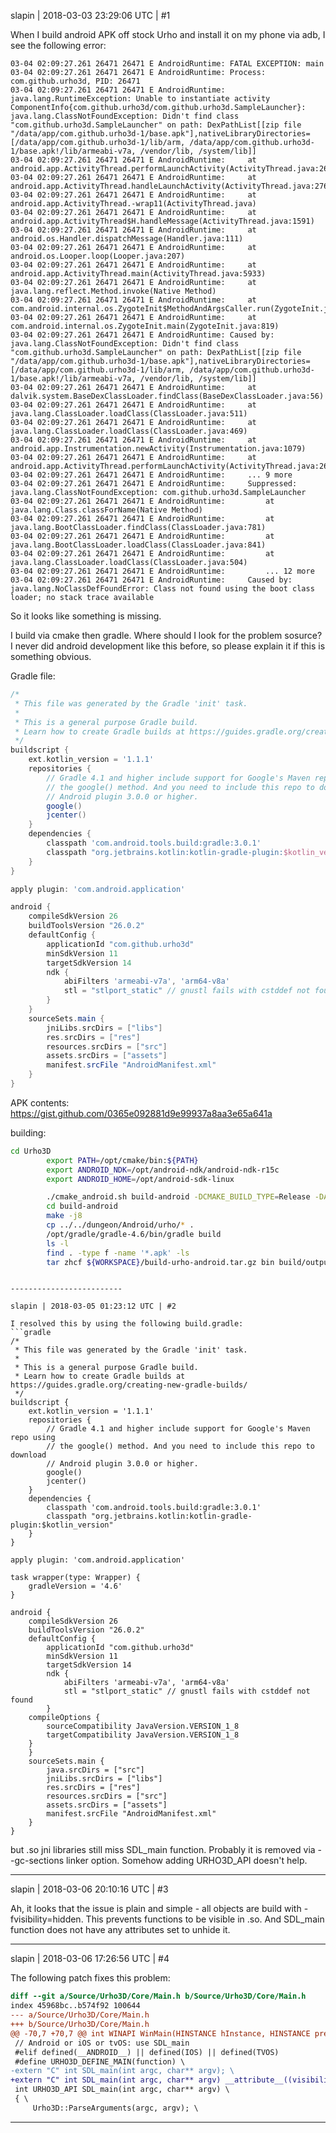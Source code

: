 slapin | 2018-03-03 23:29:06 UTC | #1

When I build android APK off stock Urho and install it on my phone via adb, I see
the following error:
```
03-04 02:09:27.261 26471 26471 E AndroidRuntime: FATAL EXCEPTION: main
03-04 02:09:27.261 26471 26471 E AndroidRuntime: Process: com.github.urho3d, PID: 26471
03-04 02:09:27.261 26471 26471 E AndroidRuntime: java.lang.RuntimeException: Unable to instantiate activity ComponentInfo{com.github.urho3d/com.github.urho3d.SampleLauncher}: java.lang.ClassNotFoundException: Didn't find class "com.github.urho3d.SampleLauncher" on path: DexPathList[[zip file "/data/app/com.github.urho3d-1/base.apk"],nativeLibraryDirectories=[/data/app/com.github.urho3d-1/lib/arm, /data/app/com.github.urho3d-1/base.apk!/lib/armeabi-v7a, /vendor/lib, /system/lib]]
03-04 02:09:27.261 26471 26471 E AndroidRuntime:     at android.app.ActivityThread.performLaunchActivity(ActivityThread.java:2614)
03-04 02:09:27.261 26471 26471 E AndroidRuntime:     at android.app.ActivityThread.handleLaunchActivity(ActivityThread.java:2769)
03-04 02:09:27.261 26471 26471 E AndroidRuntime:     at android.app.ActivityThread.-wrap11(ActivityThread.java)
03-04 02:09:27.261 26471 26471 E AndroidRuntime:     at android.app.ActivityThread$H.handleMessage(ActivityThread.java:1591)
03-04 02:09:27.261 26471 26471 E AndroidRuntime:     at android.os.Handler.dispatchMessage(Handler.java:111)
03-04 02:09:27.261 26471 26471 E AndroidRuntime:     at android.os.Looper.loop(Looper.java:207)
03-04 02:09:27.261 26471 26471 E AndroidRuntime:     at android.app.ActivityThread.main(ActivityThread.java:5933)
03-04 02:09:27.261 26471 26471 E AndroidRuntime:     at java.lang.reflect.Method.invoke(Native Method)
03-04 02:09:27.261 26471 26471 E AndroidRuntime:     at com.android.internal.os.ZygoteInit$MethodAndArgsCaller.run(ZygoteInit.java:958)
03-04 02:09:27.261 26471 26471 E AndroidRuntime:     at com.android.internal.os.ZygoteInit.main(ZygoteInit.java:819)
03-04 02:09:27.261 26471 26471 E AndroidRuntime: Caused by: java.lang.ClassNotFoundException: Didn't find class "com.github.urho3d.SampleLauncher" on path: DexPathList[[zip file "/data/app/com.github.urho3d-1/base.apk"],nativeLibraryDirectories=[/data/app/com.github.urho3d-1/lib/arm, /data/app/com.github.urho3d-1/base.apk!/lib/armeabi-v7a, /vendor/lib, /system/lib]]
03-04 02:09:27.261 26471 26471 E AndroidRuntime:     at dalvik.system.BaseDexClassLoader.findClass(BaseDexClassLoader.java:56)
03-04 02:09:27.261 26471 26471 E AndroidRuntime:     at java.lang.ClassLoader.loadClass(ClassLoader.java:511)
03-04 02:09:27.261 26471 26471 E AndroidRuntime:     at java.lang.ClassLoader.loadClass(ClassLoader.java:469)
03-04 02:09:27.261 26471 26471 E AndroidRuntime:     at android.app.Instrumentation.newActivity(Instrumentation.java:1079)
03-04 02:09:27.261 26471 26471 E AndroidRuntime:     at android.app.ActivityThread.performLaunchActivity(ActivityThread.java:2604)
03-04 02:09:27.261 26471 26471 E AndroidRuntime:     ... 9 more
03-04 02:09:27.261 26471 26471 E AndroidRuntime:     Suppressed: java.lang.ClassNotFoundException: com.github.urho3d.SampleLauncher
03-04 02:09:27.261 26471 26471 E AndroidRuntime:         at java.lang.Class.classForName(Native Method)
03-04 02:09:27.261 26471 26471 E AndroidRuntime:         at java.lang.BootClassLoader.findClass(ClassLoader.java:781)
03-04 02:09:27.261 26471 26471 E AndroidRuntime:         at java.lang.BootClassLoader.loadClass(ClassLoader.java:841)
03-04 02:09:27.261 26471 26471 E AndroidRuntime:         at java.lang.ClassLoader.loadClass(ClassLoader.java:504)
03-04 02:09:27.261 26471 26471 E AndroidRuntime:         ... 12 more
03-04 02:09:27.261 26471 26471 E AndroidRuntime:     Caused by: java.lang.NoClassDefFoundError: Class not found using the boot class loader; no stack trace available
```

So it looks like something is missing.

I build via cmake then gradle. Where should I look for the problem sosurce?
I never did android development like this before, so please explain it if this is something obvious.

Gradle file:
```gradle
/*
 * This file was generated by the Gradle 'init' task.
 *
 * This is a general purpose Gradle build.
 * Learn how to create Gradle builds at https://guides.gradle.org/creating-new-gradle-builds/
 */
buildscript {
    ext.kotlin_version = '1.1.1'
    repositories {
        // Gradle 4.1 and higher include support for Google's Maven repo using
        // the google() method. And you need to include this repo to download
        // Android plugin 3.0.0 or higher.
        google()
        jcenter()
    }
    dependencies {
        classpath 'com.android.tools.build:gradle:3.0.1'
        classpath "org.jetbrains.kotlin:kotlin-gradle-plugin:$kotlin_version"
    }
}

apply plugin: 'com.android.application'

android {
    compileSdkVersion 26
    buildToolsVersion "26.0.2"
    defaultConfig {
        applicationId "com.github.urho3d"
        minSdkVersion 11
        targetSdkVersion 14
        ndk {
            abiFilters 'armeabi-v7a', 'arm64-v8a'
            stl = "stlport_static" // gnustl fails with cstddef not found
        }
    }
    sourceSets.main {
        jniLibs.srcDirs = ["libs"]
        res.srcDirs = ["res"]
        resources.srcDirs = ["src"]
        assets.srcDirs = ["assets"]
        manifest.srcFile "AndroidManifest.xml"
    }
}

```
APK contents: https://gist.github.com/0365e092881d9e99937a8aa3e65a641a

building:
```sh
cd Urho3D
        export PATH=/opt/cmake/bin:${PATH}
        export ANDROID_NDK=/opt/android-ndk/android-ndk-r15c
        export ANDROID_HOME=/opt/android-sdk-linux

        ./cmake_android.sh build-android -DCMAKE_BUILD_TYPE=Release -DANDROID_ABI=armeabi-v7a -DANDROID_TOOLCHAIN_NAME=arm-linux-androideabi-clang -DANDROID_NATIVE_API_LEVEL=android-14
        cd build-android
        make -j8
        cp ../../dungeon/Android/urho/* .
        /opt/gradle/gradle-4.6/bin/gradle build
        ls -l
        find . -type f -name '*.apk' -ls
        tar zhcf ${WORKSPACE}/build-urho-android.tar.gz bin build/outputs
```

```

-------------------------

slapin | 2018-03-05 01:23:12 UTC | #2

I resolved this by using the following build.gradle:
```gradle
/*
 * This file was generated by the Gradle 'init' task.
 *
 * This is a general purpose Gradle build.
 * Learn how to create Gradle builds at https://guides.gradle.org/creating-new-gradle-builds/
 */
buildscript {
    ext.kotlin_version = '1.1.1'
    repositories {
        // Gradle 4.1 and higher include support for Google's Maven repo using
        // the google() method. And you need to include this repo to download
        // Android plugin 3.0.0 or higher.
        google()
        jcenter()
    }
    dependencies {
        classpath 'com.android.tools.build:gradle:3.0.1'
        classpath "org.jetbrains.kotlin:kotlin-gradle-plugin:$kotlin_version"
    }
}

apply plugin: 'com.android.application'

task wrapper(type: Wrapper) {
    gradleVersion = '4.6'
}

android {
    compileSdkVersion 26
    buildToolsVersion "26.0.2"
    defaultConfig {
        applicationId "com.github.urho3d"
        minSdkVersion 11
        targetSdkVersion 14
        ndk {
            abiFilters 'armeabi-v7a', 'arm64-v8a'
            stl = "stlport_static" // gnustl fails with cstddef not found
        }
    compileOptions {
        sourceCompatibility JavaVersion.VERSION_1_8
        targetCompatibility JavaVersion.VERSION_1_8
    }
    }
    sourceSets.main {
        java.srcDirs = ["src"]
        jniLibs.srcDirs = ["libs"]
        res.srcDirs = ["res"]
        resources.srcDirs = ["src"]
        assets.srcDirs = ["assets"]
        manifest.srcFile "AndroidManifest.xml"
    }
}
```

but .so jni libraries still miss SDL_main function. Probably it is removed via --gc-sections
linker option. Somehow adding URHO3D_API doesn't help.

-------------------------

slapin | 2018-03-06 20:10:16 UTC | #3

Ah, it looks that the issue is plain and simple - all objects are build with -fvisibility=hidden.
This prevents functions to be visible in .so. And SDL_main function does not have
any attributes set to unhide it.

-------------------------

slapin | 2018-03-06 17:26:56 UTC | #4

The following patch fixes this problem:

```diff
diff --git a/Source/Urho3D/Core/Main.h b/Source/Urho3D/Core/Main.h
index 45968bc..b574f92 100644
--- a/Source/Urho3D/Core/Main.h
+++ b/Source/Urho3D/Core/Main.h
@@ -70,7 +70,7 @@ int WINAPI WinMain(HINSTANCE hInstance, HINSTANCE prevInstance, PSTR cmdLine, in
 // Android or iOS or tvOS: use SDL_main
 #elif defined(__ANDROID__) || defined(IOS) || defined(TVOS)
 #define URHO3D_DEFINE_MAIN(function) \
-extern "C" int SDL_main(int argc, char** argv); \
+extern "C" int SDL_main(int argc, char** argv) __attribute__((visibility ("default"))); \^M
 int URHO3D_API SDL_main(int argc, char** argv) \
 { \
     Urho3D::ParseArguments(argc, argv); \
```

-------------------------


